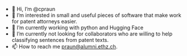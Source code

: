 - 👋 Hi, I’m @cpraun
- 👀 I’m interested in small and useful pieces of software that make work for patent attorneys easier. 
- 🌱 I’m currently working with python and Hugging Face
- 💞️ I’m currently not looking for collaborators who are willing to help classifying sentences from patent texts.
- 📫 How to reach me praun@alumni.ethz.ch.

<!---
cpraun/cpraun is a ✨ special ✨ repository because its `README.md` (this file) appears on your GitHub profile.
You can click the Preview link to take a look at your changes.
--->

